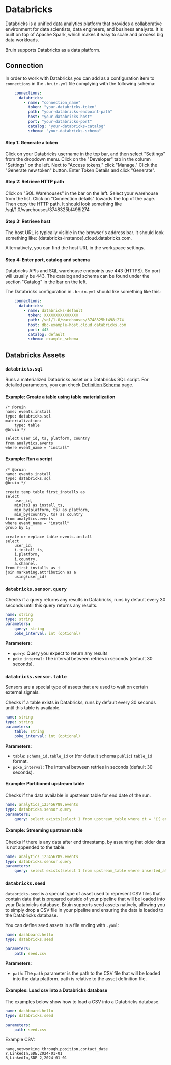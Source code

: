 # Databricks

Databricks is a unified data analytics platform that provides a collaborative environment for data scientists, data engineers, and business analysts. It is built on top of Apache Spark, which makes it easy to scale and process big data workloads.

Bruin supports Databricks as a data platform.

## Connection

In order to work with Databricks you can add as a configuration item to `connections` in the `.bruin.yml` file complying with the following schema:

```yaml
    connections:
      databricks:
        - name: "connection_name"
          token: "your-databricks-token"
          path: "your-databricks-endpoint-path"
          host: "your-databricks-host"
          port: "your-databricks-port"
          catalog: "your-databricks-catalog"
          schema: "your-databricks-schema"
```

#### Step 1: Generate a token

Click on your Databricks username in the top bar, and then select "Settings" from the dropdown menu. Click on the "Developer" tab in the column "Settings" on the left. Next to "Access tokens," click "Manage." Click the "Generate new token" button. Enter Token Details and click "Generate".

#### Step 2: Retrieve HTTP path

Click on "SQL Warehouses" in the bar on the left. Select your warehouse from the list. Click on "Connection details" towards the top of the page. Then copy the HTTP path. It should look something like /sql/1.0/warehouses/3748325bf498i274

#### Step 3: Retrieve host

The host URL is typically visible in the browser's address bar. It should look something like: {databricks-instance}.cloud.databricks.com.

Alternatively, you can find the host URL in the workspace settings.

#### Step 4: Enter port, catalog and schema

Databricks APIs and SQL warehouse endpoints use 443 (HTTPS). So port will usually be 443. The catalog and schema can be found under the section "Catalog" in the bar on the left. 

The Databricks configuration in `.bruin.yml` should like something like this:

```yaml
    connections:
      databricks:
        - name: databricks-default
          token: XXXXXXXXXXXXXXX
          path: /sql/1.0/warehouses/3748325bf498i274
          host: dbc-example-host.cloud.databricks.com
          port: 443
          catalog: default
          schema: example_schema
```

## Databricks Assets

### `databricks.sql`
Runs a materialized Databricks asset or a Databricks SQL script. For detailed parameters, you can check [Definition Schema](../assets/definition-schema.md) page.

#### Example: Create a table using table materialization
```bruin-sql
/* @bruin
name: events.install
type: databricks.sql
materialization:
    type: table
@bruin */

select user_id, ts, platform, country
from analytics.events
where event_name = "install"
```

#### Example: Run a script
```bruin-sql
/* @bruin
name: events.install
type: databricks.sql
@bruin */

create temp table first_installs as
select 
    user_id, 
    min(ts) as install_ts,
    min_by(platform, ts) as platform,
    min_by(country, ts) as country
from analytics.events
where event_name = "install"
group by 1;

create or replace table events.install
select
    user_id, 
    i.install_ts,
    i.platform, 
    i.country,
    a.channel,
from first_installs as i
join marketing.attribution as a
    using(user_id)
```

### `databricks.sensor.query`

Checks if a query returns any results in Databricks, runs by default every 30 seconds until this query returns any results.

```yaml
name: string
type: string
parameters:
    query: string
    poke_interval: int (optional)
```

**Parameters**:
- `query`: Query you expect to return any results
- `poke_interval`: The interval between retries in seconds (default 30 seconds).

### `databricks.sensor.table`

Sensors are a special type of assets that are used to wait on certain external signals.


Checks if a table exists in Databricks, runs by default every 30 seconds until this table is available.

```yaml
name: string
type: string
parameters:
    table: string
    poke_interval: int (optional)
```
**Parameters**:
- `table`: `schema_id.table_id` or (for default schema `public`) `table_id` format.
- `poke_interval`: The interval between retries in seconds (default 30 seconds). 


#### Example: Partitioned upstream table

Checks if the data available in upstream table for end date of the run.
```yaml
name: analytics_123456789.events
type: databricks.sensor.query
parameters:
    query: select exists(select 1 from upstream_table where dt = "{{ end_date }}"
```

#### Example: Streaming upstream table

Checks if there is any data after end timestamp, by assuming that older data is not appended to the table.
```yaml
name: analytics_123456789.events
type: databricks.sensor.query
parameters:
    query: select exists(select 1 from upstream_table where inserted_at > "{{ end_timestamp }}"
```


### `databricks.seed`
`databricks.seed` is a special type of asset used to represent CSV files that contain data that is prepared outside of your pipeline that will be loaded into your Databricks database. Bruin supports seed assets natively, allowing you to simply drop a CSV file in your pipeline and ensuring the data is loaded to the Databricks database.

You can define seed assets in a file ending with `.yaml`:
```yaml
name: dashboard.hello
type: databricks.seed

parameters:
    path: seed.csv
```

**Parameters**:
- `path`:  The `path` parameter is the path to the CSV file that will be loaded into the data platform. path is relative to the asset definition file.


####  Examples: Load csv into a Databricks database

The examples below show how to load a CSV into a Databricks database.
```yaml
name: dashboard.hello
type: databricks.seed

parameters:
    path: seed.csv
```

Example CSV:

```csv
name,networking_through,position,contact_date
Y,LinkedIn,SDE,2024-01-01
B,LinkedIn,SDE 2,2024-01-01
```
